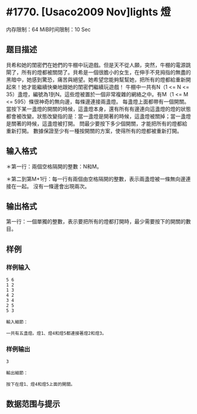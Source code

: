 # #1770. [Usaco2009 Nov]lights 燈

内存限制：64 MiB时间限制：10 Sec

## 题目描述

貝希和她的閨密們在她們的牛棚中玩遊戲。但是天不從人願，突然，牛棚的電源跳閘了，所有的燈都被關閉了。貝希是一個很膽小的女生，在伸手不見拇指的無盡的黑暗中，她感到驚恐，痛苦與絕望。她希望您能夠幫幫她，把所有的燈都給重新開起來！她才能繼續快樂地跟她的閨密們繼續玩遊戲！ 牛棚中一共有N（1 <= N <= 35）盞燈，編號為1到N。這些燈被置於一個非常複雜的網絡之中。有M（1 <= M <= 595）條很神奇的無向邊，每條邊連接兩盞燈。 每盞燈上面都帶有一個開關。當按下某一盞燈的開關的時候，這盞燈本身，還有所有有邊連向這盞燈的燈的狀態都會被改變。狀態改變指的是：當一盞燈是開著的時候，這盞燈被關掉；當一盞燈是關著的時候，這盞燈被打開。 問最少要按下多少個開關，才能把所有的燈都給重新打開。 數據保證至少有一種按開關的方案，使得所有的燈都被重新打開。 

## 输入格式

＊第一行：兩個空格隔開的整數：N和M。 

＊第二到第M+1行：每一行有兩個由空格隔開的整數，表示兩盞燈被一條無向邊連接在一起。 沒有一條邊會出現兩次。 

## 输出格式

第一行：一個單獨的整數，表示要把所有的燈都打開時，最少需要按下的開關的數目。 

## 样例

### 样例输入

    
    5 6
    1 2
    1 3
    4 2
    3 4
    2 5
    5 3
    
    輸入細節：
    
    一共有五盞燈。燈1、燈4和燈5都連接著燈2和燈3。
    
    
    

### 样例输出

    
    3
    
    輸出細節：
    
    按下在燈1、燈4和燈5上面的開關。
    

## 数据范围与提示
